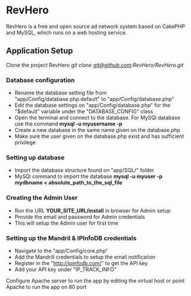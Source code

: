 RevHero
=======

RevHero is a free and open source ad network system based on CakePHP and MySQL, which runs on a web hosting service.

Application Setup
-----------------

Clone the project RevHero *git clone git@github.com:RevHero/RevHero.git*

### Database configuration ###
 - Rename the database setting file from "app/Config/database.php.default" to "app/Config/database.php"
 - Edit the database settings on "app/Config/database.php" for the "$default" variable under the "DATABASE_CONFIG" class
 - Open the terminal and connect to the database. For MySQl database use the command **mysql -u myusername -p**
 - Create a new database in the same name given on the database.php
 - Make sure the user given on the database.php exist and has sufficient privilege
 
### Setting up database ###
 - Import the database structure found on "app/SQL/" folder
 - MySQl command to import the database **mysql -u myuser -p mydbname < absolute_path_to_the_sql_file**
 
### Creating the Admin User ###
 - Run the URL **YOUR_SITE_URL/install** in browser for Admin setup
 - Provide the email and password for Admin credentials
 - This will setup the Admin user for first time
 
### Setting up the Mandril & IPInfoDB credentials ###
 - Navigate to the "app/Config/core.php" 
 - Add the Mandrill credentials to setup the email notification
 - Register in the "http://ipinfodb.com/" to get the API key
 - Add your API key under "IP_TRACK_INFO"
 
Configure Apache server to run the app by editing the virtual host or point Apache to run the app on 80 port